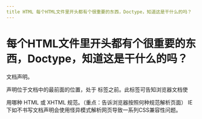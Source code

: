 ```yaml
---
title HTML 每个HTML⽂件⾥开头都有个很重要的东西，Doctype，知道这是⼲什么的吗？
---
```


# 每个HTML⽂件⾥开头都有个很重要的东西，Doctype，知道这是⼲什么的吗？

⽂档声明。
<!DOCTYPE> 声明位于⽂档中的最前⾯的位置，处于 <html> 标签之前。此标签可告知浏览器⽂档使
⽤哪种 HTML 或 XHTML 规范。（重点：告诉浏览器按照何种规范解析⻚⾯）
IE下如不书写⽂档声明会使⽤怪异模式解析⽹⻚导致⼀系列CSS兼容性问题。